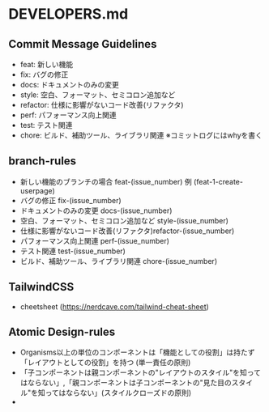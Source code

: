 # DEVELOPERS.md
## Commit Message Guidelines
- feat: 新しい機能
- fix: バグの修正
- docs: ドキュメントのみの変更
- style: 空白、フォーマット、セミコロン追加など
- refactor: 仕様に影響がないコード改善(リファクタ)
- perf: パフォーマンス向上関連
- test: テスト関連
- chore: ビルド、補助ツール、ライブラリ関連
※コミットログにはwhyを書く

## branch-rules
- 新しい機能のブランチの場合 feat-(issue_number) 例 (feat-1-create-userpage)
- バグの修正 fix-(issue_number)
- ドキュメントのみの変更 docs-(issue_number)
- 空白、フォーマット、セミコロン追加など style-(issue_number)
- 仕様に影響がないコード改善(リファクタ)refactor-(issue_number)
- パフォーマンス向上関連 perf-(issue_number)
- テスト関連 test-(issue_number)
- ビルド、補助ツール、ライブラリ関連 chore-(issue_number)

## TailwindCSS
- cheetsheet (https://nerdcave.com/tailwind-cheat-sheet)

## Atomic Design-rules
- Organisms以上の単位のコンポーネントは「機能としての役割」は持たず「レイアウトとしての役割」を持つ (単一責任の原則)
- 「子コンポーネントは親コンポーネントの"レイアウトのスタイル"を知ってはならない」,「親コンポーネントは子コンポーネントの"見た目のスタイル"を知ってはならない」(スタイルクローズドの原則)
- 

